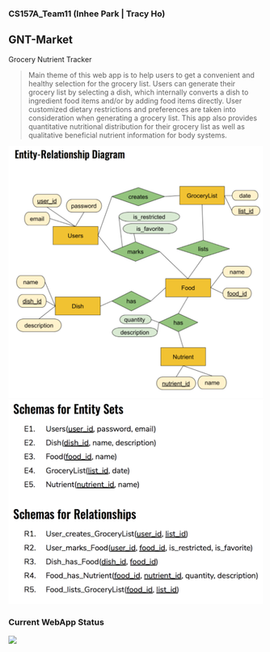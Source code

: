 ### CS157A_Team11 (Inhee Park | Tracy Ho)

## GNT-Market 
Grocery Nutrient Tracker
<blockquote>
Main theme of this web app is to help users to get a convenient and healthy selection for the grocery list. Users can generate their grocery list by selecting a dish, which internally converts a dish to ingredient food items and/or by adding food items directly. User customized dietary restrictions and preferences are taken into consideration when generating a grocery list. This app also provides quantitative nutritional distribution for their grocery list as well as qualitative beneficial nutrient information for body systems.
</blockquote>

<img src="https://github.com/ipark-CS/CS157A_Team11/blob/master/3rd_WebApp/img/updated_ERD.png" width="700">

<img src="https://github.com/ipark-CS/CS157A_Team11/blob/master/3rd_WebApp/img/updated_schema.png"  width="600">

### Current WebApp Status
<img src="https://github.com/ipark-CS/CS157A_Team11/blob/master/3rd_WebApp/image/frontPage.png"  width="800">
